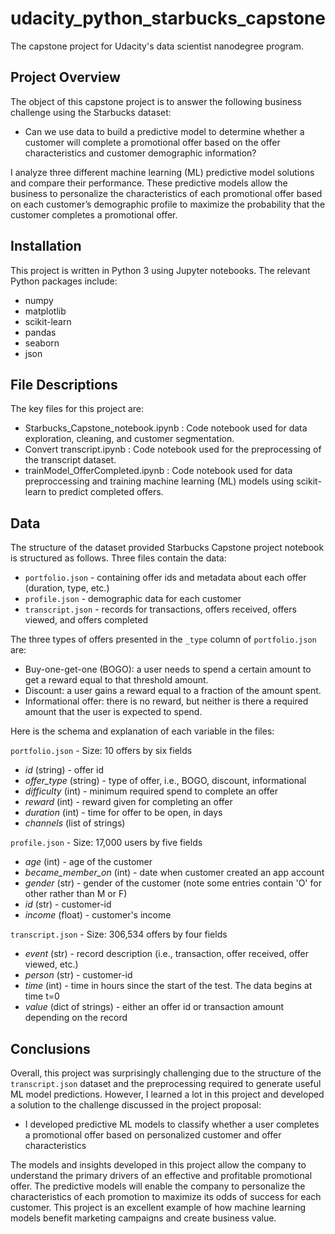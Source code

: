 # udacity_python_starbucks_capstone

The capstone project for Udacity's data scientist nanodegree program.

## Project Overview

The object of this capstone project is to answer the following business challenge using the Starbucks dataset:

* Can we use data to build a predictive model to determine whether a customer will complete a promotional offer based on the offer characteristics and customer demographic information?

I analyze three different machine learning (ML) predictive model solutions and compare their performance. These predictive models allow the business to personalize the characteristics of each promotional offer based on each customer’s demographic profile to maximize the probability that the customer completes a promotional offer.

## Installation

This project is written in Python 3 using Jupyter notebooks. The relevant Python packages include:

* numpy
* matplotlib
* scikit-learn
* pandas
* seaborn
* json

## File Descriptions

The key files for this project are:

* Starbucks_Capstone_notebook.ipynb : Code notebook used for data exploration, cleaning, and customer segmentation.
* Convert transcript.ipynb : Code notebook used for the preprocessing of the transcript dataset.
* trainModel_OfferCompleted.ipynb : Code notebook used for data preproccessing and training machine learning (ML) models using scikit-learn to predict completed offers.

## Data

The structure of the dataset provided Starbucks Capstone project notebook is structured as follows. Three files contain the data:
* `portfolio.json` - containing offer ids and metadata about each offer (duration, type, etc.)
* `profile.json` - demographic data for each customer
* `transcript.json` - records for transactions, offers received, offers viewed, and offers completed

The three types of offers presented in the `_type` column of `portfolio.json` are:
* Buy-one-get-one (BOGO): a user needs to spend a certain amount to get a reward equal to that threshold amount.
* Discount: a user gains a reward equal to a fraction of the amount spent. 
* Informational offer: there is no reward, but neither is there a required amount that the user is expected to spend.

Here is the schema and explanation of each variable in the files:

`portfolio.json` - Size: 10 offers by six fields
* *id* (string) - offer id
* *offer_type* (string) - type of offer, i.e., BOGO, discount, informational
* *difficulty* (int) - minimum required spend to complete an offer
* *reward* (int) - reward given for completing an offer
* *duration* (int) - time for offer to be open, in days
* *channels* (list of strings)

`profile.json` - Size: 17,000 users by five fields
* *age* (int) - age of the customer
* *became_member_on* (int) - date when customer created an app account
* *gender* (str) - gender of the customer (note some entries contain 'O' for other rather than M or F)
* *id* (str) - customer-id
* *income* (float) - customer's income

`transcript.json` - Size: 306,534 offers by four fields
* *event* (str) - record description (i.e., transaction, offer received, offer viewed, etc.)
* *person* (str) - customer-id
* *time* (int) - time in hours since the start of the test. The data begins at time t=0
* *value* (dict of strings) - either an offer id or transaction amount depending on the record

## Conclusions

Overall, this project was surprisingly challenging due to the structure of the `transcript.json` dataset and the preprocessing required to generate useful ML model predictions. However, I learned a lot in this project and developed a solution to the challenge discussed in the project proposal:

* I developed predictive ML models to classify whether a user completes a promotional offer based on personalized customer and offer characteristics

The models and insights developed in this project allow the company to understand the primary drivers of an effective and profitable promotional offer. The predictive models will enable the company to personalize the characteristics of each promotion to maximize its odds of success for each customer. This project is an excellent example of how machine learning models benefit marketing campaigns and create business value.
